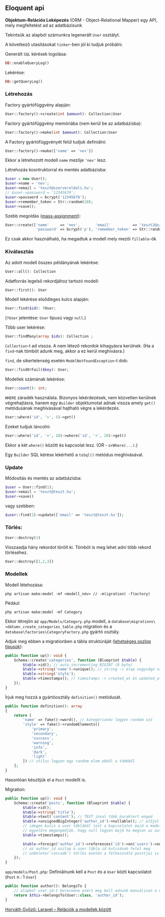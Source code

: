 ## Eloquent api
**Objektum-Relációs Leképezés** (ORM - Object-Relational Mapper) egy API, mely megfeltetést ad az adatbázisunk 

Tekintsük az alapból számunkra legenerált `User` osztályt.

A következő utasításokat `tinker`-ben jól ki tudjuk próbálni.

Generált `SQL` kérések logolása:
```php
DB::enableQueryLog()
```
Lekérése:
```php
DB::getQueryLog()
```

### Létrehozás
Factory gyártófüggvény alapján:
```php
User::factory()->create(int $amount): Collection|User
```

Factory gyártófüggvény memóriába (nem kerül be az adatbázisba):
```php
User::factory()->make(int $amount): Collection|User
```

A Factory gyártófüggvényét felül tudjuk definiálni:
```php
User::factory()->make(['name' => 'nev'])
```
Ekkor a létrehozott modell `name` mezője `'nev'` lesz. 

Létrehozás kosntruktorral és mentés adatbázisba:
```php
$user = new User();
$user->name = 'nev';
$user->email = 'teszt@szerveroldali.hu';
// $user->password = '12345678';
$user->password = bcrypt('12345678');
$user->remember_token = Str::random(10);
$user->save();
```

Szebb megoldás ([mass-assignment](https://laravel.com/docs/10.x/eloquent#mass-assignment)):
```php
User::create(['name'     => 'nev',       'email'          => 'teszt2@szerveroldali.hu',
              'password' => bcrypt('p'), 'remember_token' => Str::random(10)])
```
Ez csak akkor használható, ha megadtuk a modell mely mezői `fillable`-ök

### Kiválasztás
Az adott modell összes példányának lekérése:
```php
User::all(): Collection
```

Adatforrás legelső rekordjához tartozó modell:
```php
User::first(): User
```

Modell lekérése elsődleges kulcs alapján:
```php
User::find($id): ?User;
```
(`?User` jelentése: `User` típusú vagy `null`.)

Több user lekérése:
```php
User::findMany(array $ids): Collection ;
```
`Collection`-t ad vissza. A nem létező rekordok kihagyásra kerülnek. (Ha a `find`-nak tömböt adunk meg, akkor a ez kerül
meghívásra.)

`find`, de sikertelenség esetén `ModelNotFoundException`-t dob:  
```php
User::findOrFail($key): User;
```

Modellek számának lekérése:
```php
User::count(): int;
```

`WHERE` záradék használata. Bizonyos lekérdezések, nem közvetlen kerülnek végrehajtásra, hanem egy `Builder` objektumotat adnak vissza amely
`get()` metódusának meghívásával hajtható végre a lekérdezés.
```php
User::where('id', '>', 5)->get()
```
Ezeket tudjuk láncolni:
```php
User::where('id', '>', 18)->where('id', '<', 20)->get()
```
Ekkor a két `where()` között és kapcsolat lesz. (OR -  `orWhere(...)`.)

Egy `Builder` SQL kérése lekérhető a `toSql()` metódus meghívásával.

### Update
Módosítás és mentés az adatbázisba:
```php
$user = User::find(1);
$user->email = 'teszt@teszt.hu';
$user->save()
```

vagy szebben:
```php
$user::find(1)->update(['email' => 'teszt@teszt.hu']);
```

### Törlés:
```php
User::destroy(1)
```
Visszaadja hány rekordot törölt ki. Tömböt is meg lehet adni több rekord törléséhez.
 ```php
User::destroy([1,2,3])
```

### Modellek

Modell létehozása:
```shell
php artisan make:model -mf <modell_név> // -m(igration) -f(actory)
```
Pédául:
```shell
php artisan make:model -mf Category
```

Ekkor létrejön az `app/Models/Category.php` modell, a `database\migrations\<dátum>_create_categories_table.php`
migration és a `database\factories\CategoryFactory.php` gyártó osztály. 

Adjuk meg ebben a migrationben a tábla struktúráját ([lehetséges oszlop típusok](https://laravel.com/docs/10.x/migrations#available-column-types)):
```php
public function up(): void {
    Schema::create('categories', function (Blueprint $table) {
        $table->id(); // auto-incrementing BIGINT (8 byte)
        $table->string('name')->unique(); // string -> alap nagyságú varchar (256 byte), unique -> egyedi
        $table->string('style');
        $table->timestamps(); // timestamps -> created_at és updated_at timestamp oszlopok
    });
}
```

Írjuk meg hozzá a gyártóosztály `definition()` metódusát.
```php
public function definition(): array
{
    return [
        'name' => fake()->word(), // kategórianév legyen random szó
        'style' => fake()->randomElements([
            'primary',
            'secondary',
            'success',
            'warning',
            'info',
            'dark',
            'light'
        ]) // stílus legyen egy random elem ebből a tömbből
    ];
}
```
Hasonlóan készítjük el a `Post` modellt is.

Migration:
```php
public function up(): void {
    Schema::create('posts', function (Blueprint $table) {
        $table->id();
        $table->string('title');
        $table->text('content'); // TEXT jóval több karaktert enged
        $table->unsignedBigInteger('author_id')->nullable(); // előjel nélküli nagy egész
        // idegen kulcs a user tábláből (ezt a kapcsolatot majd a modellben is meg kell jelenítenünk)
        // egyelőre megengedjük, hogy null legyen majd ha megvan az autentikáció töröljük
        $table->timestamps();

        $table->foreign('author_id')->references('id')->on('users')->onDelete('cascade');
        // az author_id oszlop a user tábla id kulcsának felel meg
        // onDelete('cascade') törlés esetén a felhasználó posztjai is kerüljenek törlésre
    });
}
```
`app/models/Post.php`:
Definiálnunk kell a `Post` és a `User` közti kapcsolatot (`Post` n : 1 `User`)
```php
public function author(): BelongsTo {
    // alapból user_id-t keresnene ezért meg kell adnunk manuálisan a nevet
    return $this->belongsTo(User::class, 'author_id');
}
```
[Horváth Győző: Laravel – Relációk a modellek között](
http://webprogramozas.inf.elte.hu/#!/subjects/webprog-server/handouts/laravel-04-rel%C3%A1ci%C3%B3k)